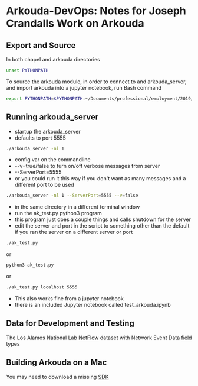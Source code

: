# Arkouda-DevOps: Notes for Joseph Crandalls Work on Arkouda

## Export and Source

In both chapel and arkouda directories
```bash
unset PYTHONPATH
```

To source the arkouda module, in order to connect to and arkouda_server,
and import arkouda into a jupyter notebook, run Bash command

```bash
export PYTHONPATH=$PYTHONPATH:~/Documents/professional/employment/2019/DOD/arkouda/
```

## Running arkouda_server

 * startup the arkouda_server
 * defaults to port 5555
```bash
./arkouda_server -nl 1
```
 * config var on the commandline
 * --v=true/false to turn on/off verbose messages from server
 * --ServerPort=5555
 * or you could run it this way if you don't want as many messages
and a different port to be used
```bash
./arkouda_server -nl 1 --ServerPort=5555 --v=false
```
 * in the same directory in a different terminal window
 * run the ak_test.py python3 program
 * this program just does a couple things and calls shutdown for the server
 * edit the server and port in the script to something other than the
default if you ran the server on a different server or port
```bash
./ak_test.py
```
or
```bash
python3 ak_test.py
```
or
```bash
./ak_test.py localhost 5555
```
 * This also works fine from a jupyter notebook
 * there is an included Jupyter notebook called test_arkouda.ipynb

## Data for Development and Testing

The Los Alamos National Lab [NetFlow] dataset with Network Event Data [field] types

[NetFlow]:https://csr.lanl.gov/data/netflow.html
[field]:https://csr.lanl.gov/data/2017.html

## Building Arkouda on a Mac

You may need to download a missing [SDK]

[SDK]:https://github.com/phracker/MacOSX-SDKs
